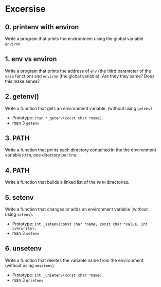 # Excersise
## 0. printenv with environ
Write a program that prints the environment using the global variable `environ`.

## 1. env vs environ
Write a program that prints the address of `env` (the third parameter of the `main` function) and `environ` (the global variable). Are they they same? Does this make sense?

## 2. getenv()
Write a function that gets an environment variable. (without using `getenv`)
- Prototype: `char *_getenv(const char *name);` 
- man 3 `getenv`

## 3. PATH
Write a function that prints each directory contained in the the environment variable `PATH`, one directory per line.

## 4. PATH
Write a function that builds a linked list of the `PATH` directories.

## 5. setenv
Write a function that changes or adds an environment variable (without using `setenv`).
- Prototype: `int _setenv(const char *name, const char *value, int overwrite);`
- man 3 `setenv`

## 6. unsetenv
Write a function that deletes the variable name from the environment (without using `unsetenv`).
- Prototype: `int _unsetenv(const char *name);`
- man 3 `unsetenv`


